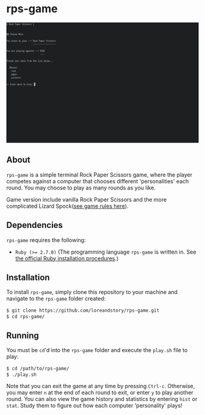 # rps-game

![Rock Paper Scissors  game during play](assets/rps.png)

## About
`rps-game` is a simple terminal Rock Paper Scissors game, where the player competes against a computer that chooses different 'personalities' each round. You may choose to play as many rounds as you like.

Game version include vanilla Rock Paper Scissors and the more complicated Lizard Spock([see game rules here](https://bigbangtheory.fandom.com/wiki/Rock,_Paper,_Scissors,_Lizard,_Spock)).

## Dependencies

`rps-game` requires the following:

- `Ruby (>= 2.7.0)` (The programming language `rps-game` is written in. See [the official Ruby installation procedures](https://www.ruby-lang.org/en/documentation/installation/).)

## Installation

To install `rps-game`, simply clone this repository to your machine and navigate to the `rps-game` folder created:

```
$ git clone https://github.com/loreandstory/rps-game.git
$ cd rps-game/
```

## Running

You must be `cd`'d into the `rps-game` folder and execute the `play.sh` file to play:

```
$ cd /path/to/rps-game/
$ ./play.sh
```

Note that you can exit the game at any time by pressing `Ctrl-c`. Otherwise, you may enter `n` at the end of each round to exit, or enter `y` to play another round. You can also view the game history and statistics by entering `hist` or `stat`. Study them to figure out how each computer 'personality' plays!
